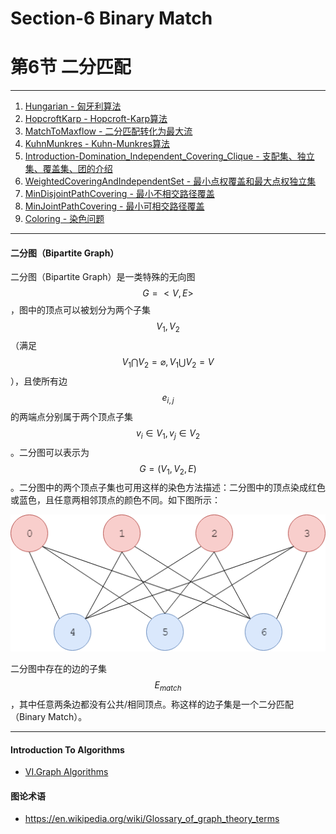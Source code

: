 # Section-6 Binary Match
# 第6节 二分匹配

--------

1. [Hungarian - 匈牙利算法](Hungarian/)
2. [HopcroftKarp - Hopcroft-Karp算法](HopcroftKarp/)
3. [MatchToMaxflow - 二分匹配转化为最大流](MatchToMaxflow/)
4. [KuhnMunkres - Kuhn-Munkres算法](KuhnMunkres/)
5. [Introduction-Domination_Independent_Covering_Clique - 支配集、独立集、覆盖集、团的介绍](Introduction-Domination_Independent_Covering_Clique/)
6. [WeightedCoveringAndIndependentSet - 最小点权覆盖和最大点权独立集](WeightedCoveringAndIndependentSet/)
7. [MinDisjointPathCovering - 最小不相交路径覆盖](MinDisjointPathCovering/)
8. [MinJointPathCovering - 最小可相交路径覆盖](MinJointPathCovering/)
9. [Coloring - 染色问题](Coloring/)

--------

#### 二分图（Bipartite Graph）

二分图（Bipartite Graph）是一类特殊的无向图$$ G = <V,E> $$，图中的顶点可以被划分为两个子集$$ V_{1}, V_{2} $$（满足$$ V_{1} \bigcap V_{2} = \varnothing, V_{1} \bigcup V_{2} = V $$），且使所有边$$ e_{i,j} $$的两端点分别属于两个顶点子集$$ v_i \in V_{1}, v_j \in V_{2} $$。二分图可以表示为$$ G = (V_{1}, V_{2}, E) $$。二分图中的两个顶点子集也可用这样的染色方法描述：二分图中的顶点染成红色或蓝色，且任意两相邻顶点的颜色不同。如下图所示：

![KnowledgePoint1.png](res/KnowledgePoint1.png)

二分图中存在的边的子集$$ E_{match} $$，其中任意两条边都没有公共/相同顶点。称这样的边子集是一个二分匹配（Binary Match）。

--------

#### Introduction To Algorithms

* [VI.Graph Algorithms](https://www.google.com/search?q=Introduction+to+Algorithms+3rd+Edition+pdf)

#### 图论术语

* https://en.wikipedia.org/wiki/Glossary_of_graph_theory_terms
